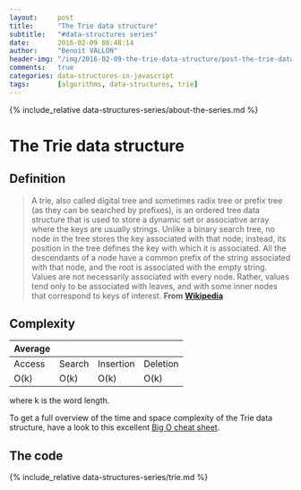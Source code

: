 ```yaml
---
layout:     post
title:      "The Trie data structure"
subtitle:   "#data-structures series"
date:       2016-02-09 08:48:14
author:     "Benoit VALLON"
header-img: "/img/2016-02-09-the-trie-data-structure/post-the-trie-data-structure.jpg"
comments:   true
categories: data-structures-in-javascript
tags:       [algorithms, data-structures, trie]
---
```


{% include_relative data-structures-series/about-the-series.md %}

# The Trie data structure

## Definition

> A trie, also called digital tree and sometimes radix tree or prefix tree (as they can be searched by prefixes), is an ordered tree data structure that is used to store a dynamic set or associative array where the keys are usually strings. Unlike a binary search tree, no node in the tree stores the key associated with that node; instead, its position in the tree defines the key with which it is associated. All the descendants of a node have a common prefix of the string associated with that node, and the root is associated with the empty string. Values are not necessarily associated with every node. Rather, values tend only to be associated with leaves, and with some inner nodes that correspond to keys of interest.
**From [Wikipedia](https://en.wikipedia.org/wiki/Trie)**

## Complexity

Average ||||
--- | --- | --- | ---
Access|Search|Insertion|Deletion
O(k) | O(k) | O(k) | O(k)

where k is the word length.

To get a full overview of the time and space complexity of the Trie data structure, have a look to this excellent [Big O cheat sheet](http://bigocheatsheet.com/).

## The code

{% include_relative data-structures-series/trie.md %}
